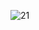 ![21](https://github.com/pabloWIB/ESTATICA-77-CSS-ROCKET/assets/116923433/39d64ce2-55d4-4757-89cb-51c079be9692)
